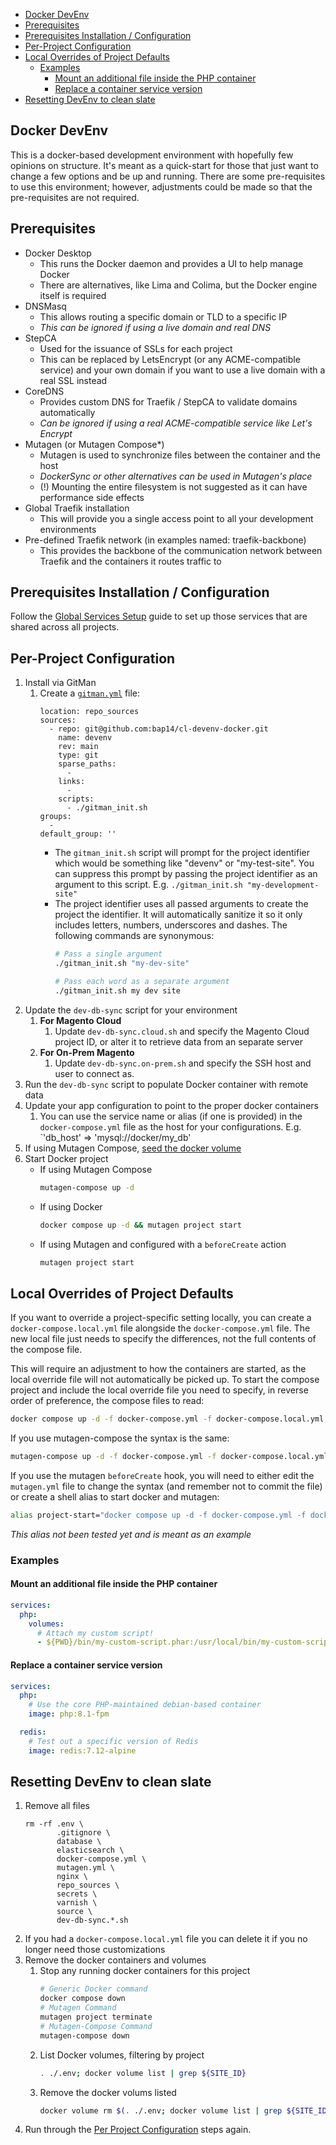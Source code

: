 - [Docker DevEnv](#docker-devenv)
- [Prerequisites](#prerequisites)
- [Prerequisites Installation / Configuration](#prerequisites-installation--configuration)
- [Per-Project Configuration](#per-project-configuration)
- [Local Overrides of Project Defaults](#local-overrides-of-project-defaults)
  - [Examples](#examples)
    - [Mount an additional file inside the PHP container](#mount-an-additional-file-inside-the-php-container)
    - [Replace a container service version](#replace-a-container-service-version)
- [Resetting DevEnv to clean slate](#resetting-devenv-to-clean-slate)

## Docker DevEnv

This is a docker-based development environment with hopefully few opinions on
structure. It's meant as a quick-start for those that just want to change a few
options and be up and running. There are some pre-requisites to use this
environment; however, adjustments could be made so that the pre-requisites are
not required.

## Prerequisites

- Docker Desktop
  - This runs the Docker daemon and provides a UI to help manage Docker
  - There are alternatives, like Lima and Colima, but the Docker engine itself
  is required
- DNSMasq
  - This allows routing a specific domain or TLD to a specific IP
  - *This can be ignored if using a live domain and real DNS*
- StepCA
  - Used for the issuance of SSLs for each project
  - This can be replaced by LetsEncrypt (or any ACME-compatible service) and
  your own domain if you want to use a live domain with a real SSL instead
- CoreDNS
  - Provides custom DNS for Traefik / StepCA to validate domains automatically
  - *Can be ignored if using a real ACME-compatible service like Let's Encrypt*
- Mutagen (or Mutagen Compose*)
  - Mutagen is used to synchronize files between the container and the host
  - *DockerSync or other alternatives can be used in Mutagen's place*
  - (!) Mounting the entire filesystem is not suggested as it can have
  performance side effects
- Global Traefik installation
  - This will provide you a single access point to all your development
environments
- Pre-defined Traefik network (in examples named: traefik-backbone)
  - This provides the backbone of the communication network between Traefik and
  the containers it routes traffic to

## Prerequisites Installation / Configuration

Follow the [Global Services Setup](globalServicesSetup.md) guide to set up
those services that are shared across all projects.


## Per-Project Configuration

1. Install via GitMan
   1. Create a [`gitman.yml`](files/gitman.sample.yml) file:
      ```
      location: repo_sources
      sources:
        - repo: git@github.com:bap14/cl-devenv-docker.git
          name: devenv
          rev: main
          type: git
          sparse_paths:
            -
          links:
            -
          scripts:
            - ./gitman_init.sh
      groups:
        -
      default_group: ''
      ```
      - The `gitman_init.sh` script will prompt for the project identifier
         which would be something like "devenv" or "my-test-site". You can
         suppress this prompt by passing the project identifier as an argument 
         to this script. E.g. `./gitman_init.sh "my-development-site"`
      - The project identifier uses all passed arguments to create the project
        the identifier. It will automatically sanitize it so it only includes
        letters, numbers, underscores and dashes. The following commands are
        synonymous:
        ```bash
        # Pass a single argument
        ./gitman_init.sh "my-dev-site"

        # Pass each word as a separate argument
        ./gitman_init.sh my dev site
        ```
1. Update the `dev-db-sync` script for your environment
   1. **For Magento Cloud**
      1. Update `dev-db-sync.cloud.sh` and specify the Magento
         Cloud project ID, or alter it to retrieve data from an separate server
   3. **For On-Prem Magento**
      1. Update `dev-db-sync.on-prem.sh` and specify the SSH host and user to
         connect as.
1. Run the `dev-db-sync` script to populate Docker container with remote data
2. Update your app configuration to point to the proper docker containers
   1. You can use the service name or alias (if one is provided) in the
      `docker-compose.yml` file as the host for your configurations.
      E.g. `'db_host' => 'mysql://docker/my_db'
3. If using Mutagen Compose, [seed the docker volume](mutagen-compose.md#populating-the-docker-volume-first)
4. Start Docker project
   - If using Mutagen Compose
     ```bash
     mutagen-compose up -d
     ```
   - If using Docker
     ```bash
     docker compose up -d && mutagen project start
     ```
   - If using Mutagen and configured with a `beforeCreate` action
     ```bash
     mutagen project start
     ```

## Local Overrides of Project Defaults

If you want to override a project-specific setting locally, you can create a
`docker-compose.local.yml` file alongside the `docker-compose.yml` file. The new
local file just needs to specify the differences, not the full contents of the
compose file.

This will require an adjustment to how the containers are started, as the local
override file will not automatically be picked up. To start the compose project
and include the local override file you need to specify, in reverse order of
preference, the compose files to read:

```bash
docker compose up -d -f docker-compose.yml -f docker-compose.local.yml
```

If you use mutagen-compose the syntax is the same:

```bash
mutagen-compose up -d -f docker-compose.yml -f docker-compose.local.yml
```

If you use the mutagen `beforeCreate` hook, you will need to either edit the
`mutagen.yml` file to change the syntax (and remember not to commit the file)
or create a shell alias to start docker and mutagen:

```bash
alias project-start="docker compose up -d -f docker-compose.yml -f docker-compse.local.yml && mutagen project-start"
```
_This alias not been tested yet and is meant as an example_

### Examples

#### Mount an additional file inside the PHP container

```yaml
services:
  php:
    volumes:
      # Attach my custom script!
      - ${PWD}/bin/my-custom-script.phar:/usr/local/bin/my-custom-script.phar
```

#### Replace a container service version

```yaml
services:
  php:
    # Use the core PHP-maintained debian-based container
    image: php:8.1-fpm

  redis:
    # Test out a specific version of Redis
    image: redis:7.12-alpine
```

## Resetting DevEnv to clean slate

1. Remove all files
   ```
   rm -rf .env \
          .gitignore \
          database \
          elasticsearch \
          docker-compose.yml \
          mutagen.yml \
          nginx \
          repo_sources \
          secrets \
          varnish \
          source \
          dev-db-sync.*.sh
   ```
1. If you had a `docker-compose.local.yml` file you can delete it if you no
   longer need those customizations
1. Remove the docker containers and volumes
   1. Stop any running docker containers for this project
      ```bash
      # Generic Docker command
      docker compose down
      # Mutagen Command
      mutagen project terminate
      # Mutagen-Compose Command
      mutagen-compose down
      ```
   1. List Docker volumes, filtering by project
      ```bash
      . ./.env; docker volume list | grep ${SITE_ID}
      ```
   1. Remove the docker volums listed
      ```bash
      docker volume rm $(. ./.env; docker volume list | grep ${SITE_ID} | awk '{print $2}')
      ```
1. Run through the [Per Project Configuration](#per-project-configuration) steps
   again.
